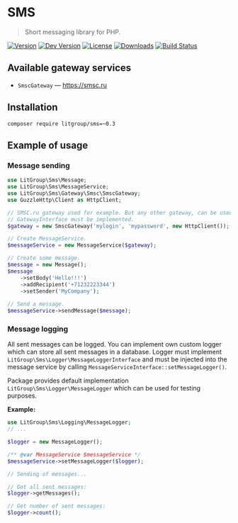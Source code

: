 SMS
===

> Short messaging library for PHP.

[![Version](https://img.shields.io/packagist/v/litgroup/sms.svg)](https://packagist.org/packages/litgroup/sms)
[![Dev Version](https://img.shields.io/packagist/vpre/litgroup/sms.svg)](https://packagist.org/packages/litgroup/sms)
[![License](https://img.shields.io/badge/license-MIT-blue.svg)](https://github.com/LitGroup/sms.php/blob/master/LICENSE)
[![Downloads](https://img.shields.io/packagist/dt/litgroup/sms.svg)](https://packagist.org/packages/litgroup/sms)
[![Build Status](https://travis-ci.org/LitGroup/sms.php.svg?branch=master)](https://travis-ci.org/LitGroup/sms.php)


Available gateway services
--------------------------

* `SmscGateway` — https://smsc.ru


Installation
------------

```
composer require litgroup/sms=~0.3
```


Example of usage
----------------

### Message sending

```php
use LitGroup\Sms\Message;
use LitGroup\Sms\MessageService;
use LitGroup\Sms\Gateway\Smsc\SmscGateway;
use GuzzleHttp\Client as HttpClient;

// SMSC.ru gateway used for example. But any other gateway, can be used.
// GatewayInterface must be implemented.
$gateway = new SmscGateway('mylogin', 'mypassword', new HttpClient());

// Create MessageService.
$messageService = new MessageService($gateway);

// Create some message.
$message = new Message();
$message
    ->setBody('Hello!!!')
    ->addRecipient('+71232223344')
    ->setSender('MyCompany');
    
// Send a message.
$messageService->sendMessage($message);

```


### Message logging

All sent messages can be logged. You can implement own custom logger which can store all sent messages in a database.
Logger must implement `LitGroup\Sms\Logger\MessageLoggerInterface` and must be injected into the message service
by calling `MessageServiceInterface::setMessageLogger()`.

Package provides default implementation `LitGroup\Sms\Logger\MessageLogger` which can be used for testing purposes.

**Example:**

```php
use LitGroup\Sms\Logging\MessageLogger;
// ...

$logger = new MessageLogger();

/** @var MessageService $messageService */
$messageService->setMessageLogger($logger);

// Sending of messages...

// Get all sent messages:
$logger->getMessages();

// Get number of sent messages:
$logger->count();
```